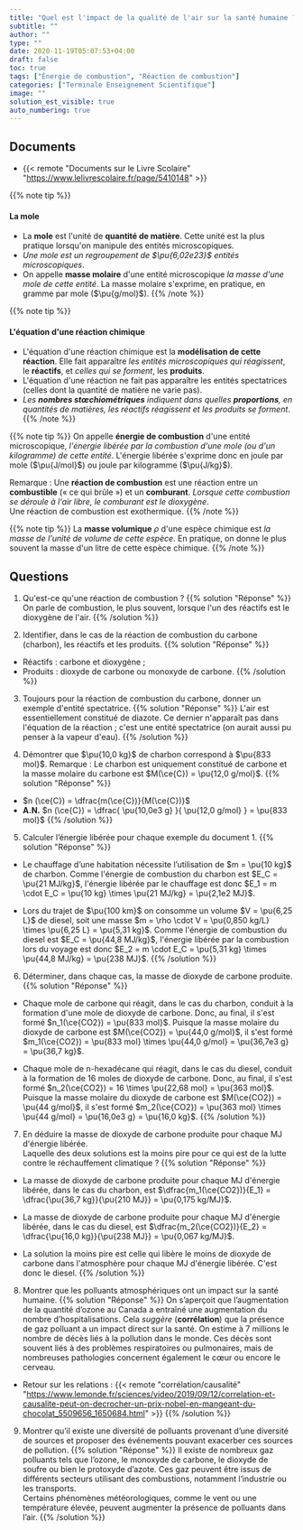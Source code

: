 ```yaml
---
title: "Quel est l'impact de la qualité de l'air sur la santé humaine ?"
subtitle: ""
author: ""
type: ""
date: 2020-11-19T05:07:53+04:00
draft: false
toc: true
tags: ["Énergie de combustion", "Réaction de combustion"]
categories: ["Terminale Enseignement Scientifique"]
image: ""
solution_est_visible: true
auto_numbering: true
---
```



## Documents

- {{< remote "Documents sur le Livre Scolaire" "https://www.lelivrescolaire.fr/page/5410148" >}}

{{% note tip %}}

#### La mole

- La **mole** est l'unité de **quantité de matière**. Cette unité est la plus pratique lorsqu'on manipule des entités microscopiques.
- *Une mole est un regroupement de $\pu{6,02e23}$ entités microscopiques*.
- On appelle **masse molaire** d'une entité microscopique *la masse d'une mole de cette entité*.
La masse molaire s'exprime, en pratique, en gramme par mole ($\pu{g/mol}$).
{{% /note %}}

{{% note tip %}}

#### L'équation d'une réaction chimique

- L'équation d'une réaction chimique est la **modélisation de cette réaction**. Elle fait apparaître *les entités microscopiques qui réagissent*, le **réactifs**, et *celles qui se forment*, les **produits**.
- L'équation d'une réaction ne fait pas apparaître les entités spectatrices (celles dont la quantité de matière ne varie pas).
- *Les **nombres stœchiométriques** indiquent dans quelles **proportions**, en quantités de matières, les réactifs réagissent et les produits se forment*.
{{% /note %}}

{{% note tip %}}
On appelle **énergie de combustion** d'une entité microscopique, *l'énergie libérée par la combustion d'une mole (ou d'un kilogramme) de cette entité*.
L'énergie libérée s'exprime donc en joule par mole ($\pu{J/mol}$) ou joule par kilogramme ($\pu{J/kg}$).

Remarque
: Une **réaction de combustion** est une réaction entre un **combustible** («&nbsp;ce qui brûle&nbsp;») et un **comburant**. *Lorsque cette combustion se déroule à l'air libre, le comburant est le dioxygène*.  
Une réaction de combustion est exothermique.
{{% /note %}}

{{% note tip %}}
La **masse volumique** $\rho$ d'une espèce chimique est *la masse de l'unité de volume de cette espèce*.
En pratique, on donne le plus souvent la masse d'un litre de cette espèce chimique.
{{% /note %}}

## Questions

1. Qu'est-ce qu'une réaction de combustion ?
{{% solution "Réponse" %}}
On parle de combustion, le plus souvent, lorsque l'un des réactifs est le dioxygène de l'air.
{{% /solution %}}

2. Identifier, dans le cas de la réaction de combustion du carbone (charbon), les réactifs et les produits.
{{% solution "Réponse" %}}

- Réactifs : carbone et dioxygène ;
- Produits : dioxyde de carbone ou monoxyde de carbone.
{{% /solution %}}

3. Toujours pour la réaction de combustion du carbone, donner un exemple d'entité spectatrice.
{{% solution "Réponse" %}}
L'air est essentiellement constitué de diazote. Ce dernier n'apparaît pas dans l'équation de la réaction ; c'est une entité spectatrice (on aurait aussi pu penser à la vapeur d'eau).
{{% /solution %}}

4. Démontrer que $\pu{10,0 kg}$ de charbon correspond à $\pu{833 mol}$.
Remarque
: Le charbon est uniquement constitué de carbone et la masse molaire du carbone est $M(\ce{C}) = \pu{12,0 g/mol}$.
{{% solution "Réponse" %}}

- $n (\ce{C}) = \dfrac{m(\ce{C})}{M(\ce{C})}$
- **A.N.** $n (\ce{C}) = \dfrac{ \pu{10,0e3 g} }{ \pu{12,0 g/mol} } = \pu{833 mol}$
{{% /solution %}}

5. Calculer l’énergie libérée pour chaque exemple du document 1.
{{% solution "Réponse" %}}

- Le chauffage d’une habitation nécessite l’utilisation de $m = \pu{10 kg}$ de charbon. Comme l'énergie de combustion du charbon est $E_C = \pu{21 MJ/kg}$, l'énergie libérée par le chauffage est donc $E_1 = m \cdot E_C = \pu{10 kg} \times \pu{21 MJ/kg} = \pu{2,1e2 MJ}$.

- Lors du trajet de $\pu{100 km}$ on consomme un volume $V = \pu{6,25 L}$ de diesel, soit une masse $m = \rho \cdot V = \pu{0,850 kg/L} \times \pu{6,25 L} = \pu{5,31 kg}$. Comme l'énergie de combustion du diesel est $E_C = \pu{44,8 MJ/kg}$, l'énergie libérée par la combustion lors du voyage est donc $E_2 = m \cdot E_C = \pu{5,31 kg} \times \pu{44,8 MJ/kg} = \pu{238 MJ}$.
{{% /solution %}}

6. Déterminer, dans chaque cas, la masse de dioxyde de carbone produite.
{{% solution "Réponse" %}}

- Chaque mole de carbone qui réagit, dans le cas du charbon, conduit à la formation d'une mole de dioxyde de carbone. Donc, au final, il s'est formé $n_1(\ce{CO2}) = \pu{833 mol}$.
Puisque la masse molaire du dioxyde de carbone est $M(\ce{CO2}) = \pu{44,0 g/mol}$, il s'est formé $m_1(\ce{CO2}) = \pu{833 mol} \times \pu{44,0 g/mol} = \pu{36,7e3 g} = \pu{36,7 kg}$.

- Chaque mole de n-hexadécane qui réagit, dans le cas du diesel, conduit à la formation de 16 moles de dioxyde de carbone. Donc, au final, il s'est formé $n_2(\ce{CO2}) = 16 \times \pu{22,68 mol} = \pu{363 mol}$.
Puisque la masse molaire du dioxyde de carbone est $M(\ce{CO2}) = \pu{44 g/mol}$, il s'est formé $m_2(\ce{CO2}) = \pu{363 mol} \times \pu{44 g/mol} = \pu{16,0e3 g} = \pu{16,0 kg}$.
{{% /solution %}}

7. En déduire la masse de dioxyde de carbone produite pour chaque MJ d'énergie libérée.  
Laquelle des deux solutions est la moins pire pour ce qui est de la lutte contre le réchauffement climatique ?
{{% solution "Réponse" %}}

- La masse de dioxyde de carbone produite pour chaque MJ d'énergie libérée, dans le cas du charbon, est $\dfrac{m_1(\ce{CO2})}{E_1} = \dfrac{\pu{36,7 kg}}{\pu{210 MJ}} = \pu{0,175 kg/MJ}$.

- La masse de dioxyde de carbone produite pour chaque MJ d'énergie libérée, dans le cas du diesel, est $\dfrac{m_2(\ce{CO2})}{E_2} = \dfrac{\pu{16,0 kg}}{\pu{238 MJ}} = \pu{0,067 kg/MJ}$.

- La solution la moins pire est celle qui libère le moins de dioxyde de carbone dans l'atmosphère pour chaque MJ d'énergie libérée. C'est donc le diesel.
{{% /solution %}}

8. Montrer que les polluants atmosphériques ont un impact sur la santé humaine.
{{% solution "Réponse" %}}
On s’aperçoit que l’augmentation de la quantité d’ozone au Canada a entraîné une augmentation du nombre d’hospitalisations. Cela *suggère* (**corrélation**) que la présence de gaz polluant a un impact direct sur la santé.
On estime à 7 millions le nombre de décès liés à la pollution dans le monde. Ces décès sont souvent liés à des problèmes respiratoires ou pulmonaires, mais de nombreuses pathologies concernent également le cœur ou encore le cerveau.

- Retour sur les relations : {{< remote "corrélation/causalité" "https://www.lemonde.fr/sciences/video/2019/09/12/correlation-et-causalite-peut-on-decrocher-un-prix-nobel-en-mangeant-du-chocolat_5509656_1650684.html" >}}
{{% /solution %}}

9. Montrer qu’il existe une diversité de polluants provenant d’une diversité de sources et proposer des événements pouvant exacerber ces sources de pollution.
{{% solution "Réponse" %}}
Il existe de nombreux gaz polluants tels que l’ozone, le monoxyde de carbone, le dioxyde de soufre ou bien le protoxyde d’azote. Ces gaz peuvent être issus de différents secteurs utilisant des combustions, notamment l’industrie ou les transports.  
Certains phénomènes météorologiques, comme le vent ou une température élevée, peuvent augmenter la présence de polluants dans l’air.
{{% /solution %}}
